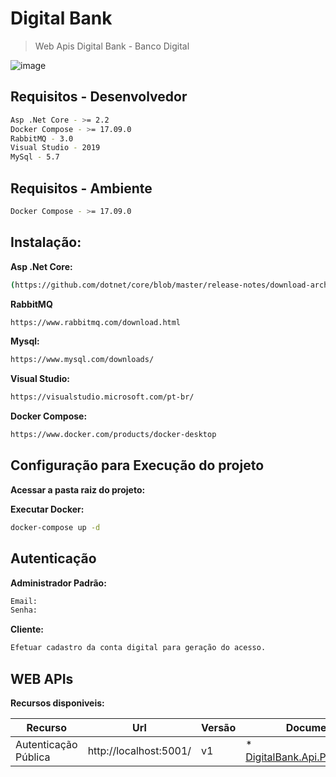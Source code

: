 # Digital Bank

>Web Apis Digital Bank - Banco Digital

![image](https://credicarvantagens.com/wp-content/uploads/2019/07/banco-digital.jpg)

## Requisitos - Desenvolvedor
```sh
Asp .Net Core - >= 2.2
Docker Compose - >= 17.09.0
RabbitMQ - 3.0 
Visual Studio - 2019
MySql - 5.7
```

## Requisitos - Ambiente
```sh
Docker Compose - >= 17.09.0
```

## Instalação:

**Asp .Net Core:**

```sh
(https://github.com/dotnet/core/blob/master/release-notes/download-archive.md)
```

**RabbitMQ**

```sh
https://www.rabbitmq.com/download.html
```

**Mysql:**
```sh
https://www.mysql.com/downloads/
```

**Visual Studio:**
```sh
https://visualstudio.microsoft.com/pt-br/
```

**Docker Compose:**
```sh
https://www.docker.com/products/docker-desktop
```


## Configuração para Execução do projeto

**Acessar a pasta raiz do projeto:**

**Executar Docker:**

```sh
docker-compose up -d
```

## Autenticação

**Administrador Padrão:**

```sh
Email:
Senha:
```

**Cliente:**

```sh
Efetuar cadastro da conta digital para geração do acesso.
```

## WEB APIs

**Recursos disponiveis:**

| Recurso | Url |Versão | Documentação |
| -- | -- | -- | -- |
| Autenticação Pública | http://localhost:5001/ | v1 | * [DigitalBank.Api.Pub.Authenticate](DigitalBank.Api.Pub/DigitalBank.Api.Pub.Authenticate/README.MD) |



